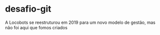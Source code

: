 desafio-git
========

A Locobots se reestruturou em 2019 para um novo modelo de gestão, mas não foi aqui que fomos criados
